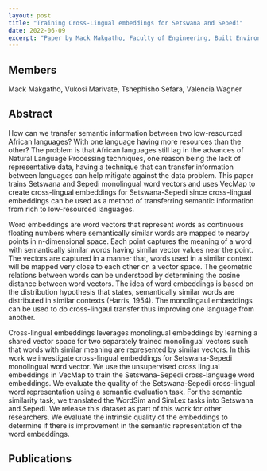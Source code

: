 ```yaml
---
layout: post
title: "Training Cross-Lingual embeddings for Setswana and Sepedi"
date: 2022-06-09
excerpt: "Paper by Mack Makgatho, Faculty of Engineering, Built Environment and Information Technology University of Pretoria, Pretoria"
---
```

## Members
Mack Makgatho, Vukosi Marivate, Tshephisho Sefara, Valencia Wagner

## Abstract
How can we transfer semantic information between two low-resourced African languages? With one language having more resources than the other? The problem is that African languages still lag in the advances of Natural Language Processing techniques, one reason being the lack of representative data, having a technique that can transfer information between languages can help mitigate against the data problem. This paper trains Setswana and Sepedi monolingual word vectors and uses VecMap to create cross-lingual embeddings for Setswana-Sepedi since cross-lingual embeddings can be used as a method of transferring semantic information from rich to low-resourced languages.

Word embeddings are word vectors that represent words as continuous floating numbers where semantically similar words are mapped to nearby points in n-dimensional space. Each point captures the meaning of a word with semantically similar words having similar vector values near the point. The vectors are captured in a manner that, words used in a similar context will be mapped very close to each other on a vector space. The geometric relations between words can be understood by determining the cosine distance between word vectors. The idea of word embeddings is based on the distribution hypothesis that states, semantically similar words are distributed in similar contexts (Harris, 1954). The monolingaul embeddings can be used to do cross-lingaul transfer thus improving one language from another.

Cross-lingual embeddings leverages monolingual embeddings by learning a shared vector space for two separately trained monolingual vectors such that words with similar meaning are represented by similar vectors. In this work we investigate cross-lingual embeddings for Setswana-Sepedi monolingual word vector. We use the unsupervised cross lingual embeddings in VecMap to train the Setswana-Sepedi cross-language word embeddings. We evaluate the quality of the Setswana-Sepedi cross-lingual word representation using a semantic evaluation task. For the semantic similarity task, we translated the WordSim and SimLex tasks into Setswana and Sepedi. We release this dataset as part of this work for other researchers. We evaluate the intrinsic quality of the embeddings to determine if there is improvement in the semantic representation of the word embeddings.
## Publications